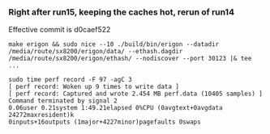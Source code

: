 ### Right after run15, keeping the caches hot, rerun of run14
Effective commit is d0caef522

```
make erigon && sudo nice --10 ./build/bin/erigon --datadir /media/route/sx8200/erigon/data/ --ethash.dagdir /media/route/sx8200/erigon/ethash/ --nodiscover --port 30123 |& tee ...
```
```
sudo time perf record -F 97 -agC 3
[ perf record: Woken up 9 times to write data ]
[ perf record: Captured and wrote 2.454 MB perf.data (10405 samples) ]
Command terminated by signal 2
0.06user 0.21system 1:49.21elapsed 0%CPU (0avgtext+0avgdata 24272maxresident)k
0inputs+16outputs (1major+4227minor)pagefaults 0swaps
```
